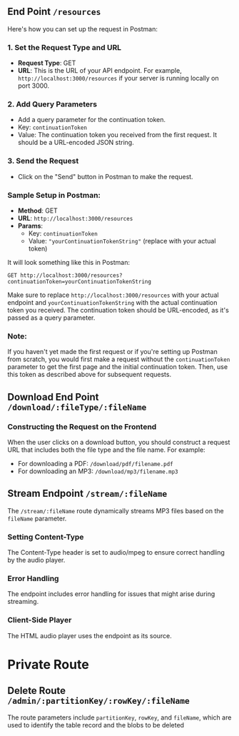 ## End Point  `/resources`

Here's how you can set up the request in Postman:

### 1. Set the Request Type and URL

- **Request Type**: GET
- **URL**: This is the URL of your API endpoint. For example, `http://localhost:3000/resources` if your server is running locally on port 3000.

### 2. Add Query Parameters

- Add a query parameter for the continuation token. 
- Key: `continuationToken`
- Value: The continuation token you received from the first request. It should be a URL-encoded JSON string.

### 3. Send the Request

- Click on the "Send" button in Postman to make the request.

### Sample Setup in Postman:

- **Method**: GET
- **URL**: `http://localhost:3000/resources`
- **Params**:
   - Key: `continuationToken`
   - Value: `"yourContinuationTokenString"` (replace with your actual token)

It will look something like this in Postman:

```
GET http://localhost:3000/resources?continuationToken=yourContinuationTokenString
```

Make sure to replace `http://localhost:3000/resources` with your actual endpoint and `yourContinuationTokenString` with the actual continuation token you received. The continuation token should be URL-encoded, as it's passed as a query parameter.

### Note:

If you haven't yet made the first request or if you're setting up Postman from scratch, you would first make a request without the `continuationToken` parameter to get the first page and the initial continuation token. Then, use this token as described above for subsequent requests.

## Download End Point  `/download/:fileType/:fileName`

### Constructing the Request on the Frontend
When the user clicks on a download button, you should construct a request URL that includes both the file type and the file name. For example:

 - For downloading a PDF: `/download/pdf/filename.pdf`
 - For downloading an MP3: `/download/mp3/filename.mp3`

## Stream Endpoint `/stream/:fileName`
The `/stream/:fileName` route dynamically streams MP3 files based on the `fileName` parameter.

### Setting Content-Type

The Content-Type header is set to audio/mpeg to ensure correct handling by the audio player.

### Error Handling

The endpoint includes error handling for issues that might arise during streaming.

### Client-Side Player

The HTML audio player uses the endpoint as its source.

# Private Route 

## Delete Route `/admin/:partitionKey/:rowKey/:fileName`

The route parameters include `partitionKey`, `rowKey`, and `fileName`, which are used to identify the table record and the blobs to be deleted


